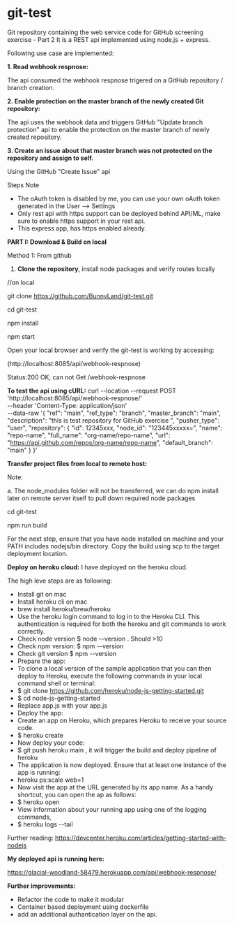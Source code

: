# git-test
Git repository containing the web service code for GitHub screening exercise - Part 2
It is a REST api implemented using node.js + express.

Following use case are implemented:

**1. Read webhook respnose:**

The api consumed the webhook respnose trigered on a GitHub repository / branch creation.

**2. Enable protection on the master branch of the newly created Git repository:**

The api uses the webhook data and triggers GitHub "Update branch protection" api to enable the protection on the master branch of newly created repository.

**3. Create an issue about that master branch was not protected on the repository and assign to self.**

Using the GitHub "Create Issue" api



Steps
Note

- The oAuth token is disabled by me, you can use your own oAuth token generated in the User --> Settings
- Only rest api with https support can be deployed behind API/ML, make sure to enable https support in your rest api.
- This express app, has https enabled already.

**PART I: Download & Build on local**
  
Method 1: From github
1) **Clone the repository**, install node packages and verify routes locally

//on local

git clone https://github.com/BunnyLand/git-test.git

cd git-test

npm install

npm start

Open your local browser and verify the git-test is working by accessing:

(http://localhost:8085/api/webhook-respnose)

Status:200 OK, can not Get /webhook-respnose

**To test the api using cURL:**
curl --location --request POST 'http://localhost:8085/api/webhook-respnose/' \
--header 'Content-Type: application/json' \
--data-raw '{
  "ref": "main",
  "ref_type": "branch",
  "master_branch": "main",
  "description": "this is test repository for GitHub exercise ",
  "pusher_type": "user",
  "repository": {
    "id": 12345xxx,
    "node_id": "123445xxxxx=",
    "name": "repo-name",
    "full_name": "org-name/repo-name",
    "url": "https://api.github.com/repos/org-name/repo-name",
    "default_branch": "main"
  }
}'


**Transfer project files from local to remote host:**

Note:

a. The node_modules folder will not be transferred, we can do npm install later on remote server itself to pull down required node packages

cd git-test

npm run build

For the next step, ensure that you have node installed on machine and your PATH includes nodejs/bin directory. Copy the build using scp to the target deployment location.


**Deploy on heroku cloud:**
I have deployed on the heroku cloud.

The high leve steps are as following:

- Install git on mac
- Install heroku cli on mac
- brew install heroku/brew/heroku
- Use the heroku login command to log in to the Heroku CLI. This authentication is required for both the heroku and git commands to work correctly.
- Check node version $ node --version . Should >10
- Check npm version: $ npm --version
- Check git version $ npm --version
- Prepare the app:
- To clone a local version of the sample application that you can then deploy to Heroku, execute the following commands in your local command shell or terminal:
- $ git clone https://github.com/heroku/node-js-getting-started.git
- $ cd node-js-getting-started
- Replace app.js with your app.js
- Deploy the app:
- Create an app on Heroku, which prepares Heroku to receive your source code.
- $ heroku create
- Now deploy your code:
- $ git push heroku main , it will trigger the build and deploy pipeline of heroku
- The application is now deployed. Ensure that at least one instance of the app is running:
- heroku ps:scale web=1
- Now visit the app at the URL generated by its app name. As a handy shortcut, you can open the ap as follows:
- $ heroku open
- View information about your running app using one of the logging commands, 
- $ heroku logs --tail

Further reading:
https://devcenter.heroku.com/articles/getting-started-with-nodejs

**My deployed api is running here:**

https://glacial-woodland-58479.herokuapp.com/api/webhook-respnose/


**Further improvements:**

- Refactor the code to make it modular
- Container based deployment using dockerfile
- add an additional authantication layer on the api.

